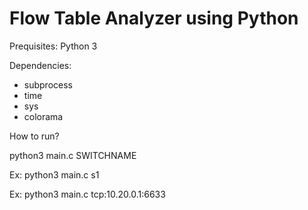 # Flow Table Analyzer using Python

Prequisites: Python 3

Dependencies:

- subprocess
- time
- sys
- colorama

How to run?

python3 main.c SWITCHNAME

Ex: python3 main.c s1

Ex: python3 main.c tcp:10.20.0.1:6633

